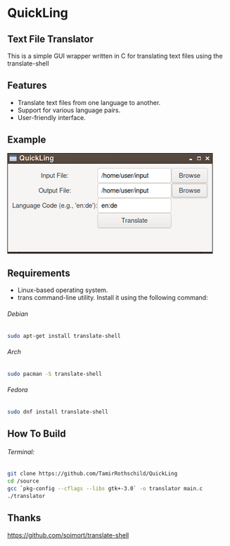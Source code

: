 # QuickLing
## Text File Translator

This is a simple GUI wrapper written in C for translating text files using the translate-shell

## Features

- Translate text files from one language to another.
- Support for various language pairs.
- User-friendly interface.

## Example
<img src="https://github.com/TamirRothschild/QuickLing/blob/main/assets/example3.png" alt="gtk-translate"/>

## Requirements

- Linux-based operating system.
- trans command-line utility. Install it using the following command:
###### Debian
  ```bash
  sudo apt-get install translate-shell
  ```
###### Arch
  ```bash
  sudo pacman -S translate-shell
  ```
###### Fedora
  ```bash
  sudo dnf install translate-shell
  ```

## How To Build
###### Terminal:
```bash
git clone https://github.com/TamirRothschild/QuickLing
cd /source
gcc `pkg-config --cflags --libs gtk+-3.0` -o translator main.c
./translator
```

## Thanks
https://github.com/soimort/translate-shell
